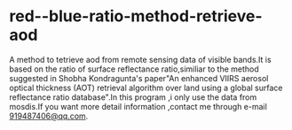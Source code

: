 # red--blue-ratio-method-retrieve-aod
A method to tetrieve aod from remote sensing data of visible bands.It is based on the ratio of  surface reflectance ratio,similiar to the method suggested in Shobha Kondragunta's paper"An enhanced VIIRS aerosol optical thickness (AOT) retrieval algorithm over land using a global surface reflectance ratio database".In this program ,i only use the data from mosdis.If you want more detail information ,contact me through e-mail 919487406@qq.com.
